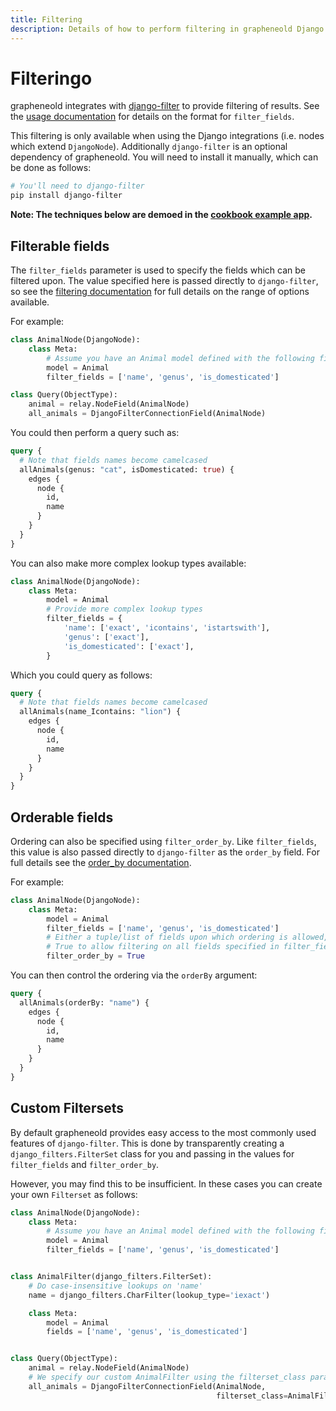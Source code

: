 ```yaml
---
title: Filtering
description: Details of how to perform filtering in grapheneold Django
---
```


# Filteringo

grapheneold integrates with [django-filter](https://django-filter.readthedocs.org)
to provide filtering of results. See the
[usage documentation](https://django-filter.readthedocs.org/en/latest/usage.html#the-filter)
for details on the format for `filter_fields`.

This filtering is only available when using the Django integrations
(i.e. nodes which extend `DjangoNode`). Additionally `django-filter`
is an optional dependency of grapheneold. You will need to
install it manually, which can be done as follows:

```bash
# You'll need to django-filter
pip install django-filter
```

**Note: The techniques below are demoed in the
[cookbook example app](https://github.com/graphql-python/grapheneold/tree/master/examples/cookbook_django).**

## Filterable fields

The `filter_fields` parameter is used to specify the fields which can be filtered upon.
The value specified here is passed directly to `django-filter`, so see the
[filtering documentation](https://django-filter.readthedocs.org/en/latest/usage.html#the-filter)
for full details on the range of options available.

For example:

```python
class AnimalNode(DjangoNode):
    class Meta:
        # Assume you have an Animal model defined with the following fields
        model = Animal
        filter_fields = ['name', 'genus', 'is_domesticated']

class Query(ObjectType):
    animal = relay.NodeField(AnimalNode)
    all_animals = DjangoFilterConnectionField(AnimalNode)
```

You could then perform a query such as:

```graphql
query {
  # Note that fields names become camelcased
  allAnimals(genus: "cat", isDomesticated: true) {
    edges {
      node {
        id,
        name
      }
    }
  }
}
```

You can also make more complex lookup types available:

```python
class AnimalNode(DjangoNode):
    class Meta:
        model = Animal
        # Provide more complex lookup types
        filter_fields = {
            'name': ['exact', 'icontains', 'istartswith'],
            'genus': ['exact'],
            'is_domesticated': ['exact'],
        }
```

Which you could query as follows:

```graphql
query {
  # Note that fields names become camelcased
  allAnimals(name_Icontains: "lion") {
    edges {
      node {
        id,
        name
      }
    }
  }
}
```

## Orderable fields

Ordering can also be specified using `filter_order_by`. Like `filter_fields`,
this value is also passed directly to `django-filter` as the `order_by` field.
For full details see the
[order_by documentation](https://django-filter.readthedocs.org/en/latest/usage.html#ordering-using-order-by).

For example:

```python
class AnimalNode(DjangoNode):
    class Meta:
        model = Animal
        filter_fields = ['name', 'genus', 'is_domesticated']
        # Either a tuple/list of fields upon which ordering is allowed, or
        # True to allow filtering on all fields specified in filter_fields
        filter_order_by = True
```

You can then control the ordering via the `orderBy` argument:

```graphql
query {
  allAnimals(orderBy: "name") {
    edges {
      node {
        id,
        name
      }
    }
  }
}
```

## Custom Filtersets

By default grapheneold provides easy access to the most commonly used
features of `django-filter`. This is done by transparently creating a
`django_filters.FilterSet` class for you and passing in the values for
`filter_fields` and `filter_order_by`.

However, you may find this to be insufficient. In these cases you can
create your own `Filterset` as follows:

```python
class AnimalNode(DjangoNode):
    class Meta:
        # Assume you have an Animal model defined with the following fields
        model = Animal
        filter_fields = ['name', 'genus', 'is_domesticated']


class AnimalFilter(django_filters.FilterSet):
    # Do case-insensitive lookups on 'name'
    name = django_filters.CharFilter(lookup_type='iexact')

    class Meta:
        model = Animal
        fields = ['name', 'genus', 'is_domesticated']


class Query(ObjectType):
    animal = relay.NodeField(AnimalNode)
    # We specify our custom AnimalFilter using the filterset_class param
    all_animals = DjangoFilterConnectionField(AnimalNode,
                                              filterset_class=AnimalFilter)
```
